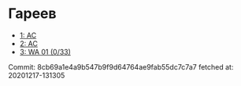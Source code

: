 # Гареев
- [1: AC](1.md)
- [2: AC](2.md)
- [3: WA 01 (0/33)](3.md)

Commit: 8cb69a1e4a9b547b9f9d64764ae9fab55dc7c7a7
 fetched at: 20201217-131305

